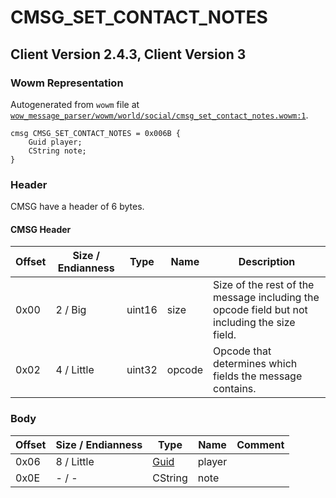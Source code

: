 # CMSG_SET_CONTACT_NOTES

## Client Version 2.4.3, Client Version 3

### Wowm Representation

Autogenerated from `wowm` file at [`wow_message_parser/wowm/world/social/cmsg_set_contact_notes.wowm:1`](https://github.com/gtker/wow_messages/tree/main/wow_message_parser/wowm/world/social/cmsg_set_contact_notes.wowm#L1).
```rust,ignore
cmsg CMSG_SET_CONTACT_NOTES = 0x006B {
    Guid player;
    CString note;
}
```
### Header

CMSG have a header of 6 bytes.

#### CMSG Header

| Offset | Size / Endianness | Type   | Name   | Description |
| ------ | ----------------- | ------ | ------ | ----------- |
| 0x00   | 2 / Big           | uint16 | size   | Size of the rest of the message including the opcode field but not including the size field.|
| 0x02   | 4 / Little        | uint32 | opcode | Opcode that determines which fields the message contains.|

### Body

| Offset | Size / Endianness | Type | Name | Comment |
| ------ | ----------------- | ---- | ---- | ------- |
| 0x06 | 8 / Little | [Guid](../types/packed-guid.md) | player |  |
| 0x0E | - / - | CString | note |  |

